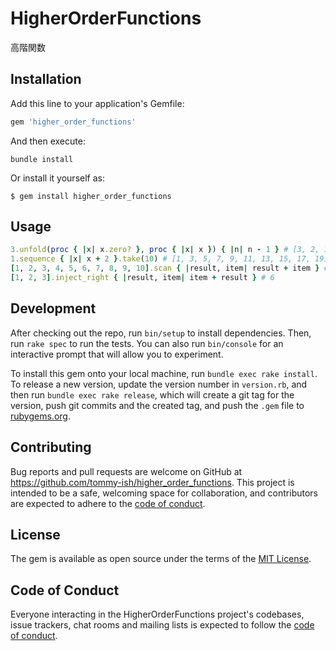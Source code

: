 # HigherOrderFunctions
高階関数
## Installation
Add this line to your application's Gemfile:
```rb
gem 'higher_order_functions'
```
And then execute:
```console
bundle install
```
Or install it yourself as:
```console
$ gem install higher_order_functions
```
## Usage
```rb
3.unfold(proc { |x| x.zero? }, proc { |x| x }) { |n| n - 1 } # [3, 2, 1]
1.sequence { |x| x + 2 }.take(10) # [1, 3, 5, 7, 9, 11, 13, 15, 17, 19]
[1, 2, 3, 4, 5, 6, 7, 8, 9, 10].scan { |result, item| result + item } # [1, 3, 6, 10, 15, 21, 28, 36, 45, 55]
[1, 2, 3].inject_right { |result, item| item + result } # 6
```
## Development
After checking out the repo, run `bin/setup` to install dependencies. Then, run `rake spec` to run the tests. You can also run `bin/console` for an interactive prompt that will allow you to experiment.

To install this gem onto your local machine, run `bundle exec rake install`. To release a new version, update the version number in `version.rb`, and then run `bundle exec rake release`, which will create a git tag for the version, push git commits and the created tag, and push the `.gem` file to [rubygems.org](https://rubygems.org).
## Contributing
Bug reports and pull requests are welcome on GitHub at https://github.com/tommy-ish/higher_order_functions. This project is intended to be a safe, welcoming space for collaboration, and contributors are expected to adhere to the [code of conduct](https://github.com/tommy-ish/higher_order_functions/blob/master/CODE_OF_CONDUCT.md).
## License
The gem is available as open source under the terms of the [MIT License](https://opensource.org/licenses/MIT).
## Code of Conduct
Everyone interacting in the HigherOrderFunctions project's codebases, issue trackers, chat rooms and mailing lists is expected to follow the [code of conduct](https://github.com/tommy-ish/higher_order_functions/blob/master/CODE_OF_CONDUCT.md).